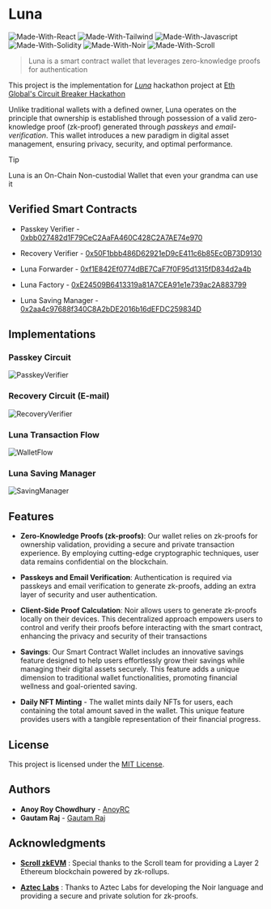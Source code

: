 # Luna

![Made-With-React](https://img.shields.io/badge/MADE%20WITH-NEXT-000000.svg?colorA=222222&style=for-the-badge&logoWidth=14&logo=nextdotjs)
![Made-With-Tailwind](https://img.shields.io/badge/MADE%20WITH-TAILWIND-06B6D4.svg?colorA=222222&style=for-the-badge&logoWidth=14&logo=tailwindcss)
![Made-With-Javascript](https://img.shields.io/badge/MADE%20WITH-Javascript-ffd000.svg?colorA=222222&style=for-the-badge&logoWidth=14&logo=javascript)
![Made-With-Solidity](https://img.shields.io/badge/MADE%20WITH-SOLIDITY-000000.svg?colorA=222222&style=for-the-badge&logoWidth=14&logo=solidity)
![Made-With-Noir](https://img.shields.io/badge/MADE%20WITH-NOIR-f2c2b6.svg?colorA=222222&style=for-the-badge&logoWidth=14)
![Made-With-Scroll](https://img.shields.io/badge/MADE%20WITH-Scroll-fef8f4.svg?colorA=222222&style=for-the-badge&logoWidth=14)

> Luna is a smart contract wallet that leverages zero-knowledge proofs for authentication

This project is the implementation for _[Luna]()_ hackathon project at [Eth Global's Circuit Breaker Hackathon](https://ethglobal.com/events/circuitbreaker)

Unlike traditional wallets with a defined owner, Luna operates on the principle that ownership is established through possession of a valid zero-knowledge proof (zk-proof) generated through _passkeys_ and _email-verification_. This wallet introduces a new paradigm in digital asset management, ensuring privacy, security, and optimal performance.

> [!TIP]  
> Luna is an On-Chain Non-custodial Wallet that even your grandma can use it

## Verified Smart Contracts

- Passkey Verifier - [0xbb027482d1F79CeC2AaFA460C428C2A7AE74e970](https://sepolia.scrollscan.dev/address/0xbb027482d1F79CeC2AaFA460C428C2A7AE74e970#code)

- Recovery Verifier - [0x50F1bbb486D62921eD9cE411c6b85Ec0B73D9130](https://sepolia.scrollscan.dev/address/0x50f1bbb486d62921ed9ce411c6b85ec0b73d9130#code)

- Luna Forwarder - [0xf1E842Ef0774dBE7CaF7f0F95d1315fD834d2a4b](https://sepolia.scrollscan.dev/address/0xf1E842Ef0774dBE7CaF7f0F95d1315fD834d2a4b#code)

- Luna Factory - [0xE24509B6413319a81A7CEA91e1e739ac2A883799](https://sepolia.scrollscan.dev/address/0xE24509B6413319a81A7CEA91e1e739ac2A883799#code)

- Luna Saving Manager - [0x2aa4c97688f340C8A2bDE2016b16dEFDC259834D](https://sepolia.scrollscan.dev/address/0x2aa4c97688f340C8A2bDE2016b16dEFDC259834D#code)

## Implementations

### Passkey Circuit
![PasskeyVerifier](https://github.com/AnoyRC/Luna_CircuitBreaker/assets/38689344/bb9a5930-dfa5-484c-8583-a22d33386bb9)

### Recovery Circuit (E-mail)
![RecoveryVerifier](https://github.com/AnoyRC/Luna_CircuitBreaker/assets/38689344/3b12cf44-8913-40a3-9723-60fdf512a531)

### Luna Transaction Flow
![WalletFlow](https://github.com/AnoyRC/Luna_CircuitBreaker/assets/38689344/ccda503e-32c3-4ecc-8b97-1533e5501cc7)

### Luna Saving Manager
![SavingManager](https://github.com/AnoyRC/Luna_CircuitBreaker/assets/38689344/08a9c737-1a14-45e9-a0c7-1c0f754c11e3)


## Features

- **Zero-Knowledge Proofs (zk-proofs)**: Our wallet relies on zk-proofs for ownership validation, providing a secure and private transaction experience. By employing cutting-edge cryptographic techniques, user data remains confidential on the blockchain.

- **Passkeys and Email Verification**: Authentication is required via passkeys and email verification to generate zk-proofs, adding an extra layer of security and user authentication.

- **Client-Side Proof Calculation**: Noir allows users to generate zk-proofs locally on their devices. This decentralized approach empowers users to control and verify their proofs before interacting with the smart contract, enhancing the privacy and security of their transactions

- **Savings**: Our Smart Contract Wallet includes an innovative savings feature designed to help users effortlessly grow their savings while managing their digital assets securely. This feature adds a unique dimension to traditional wallet functionalities, promoting financial wellness and goal-oriented saving.

- **Daily NFT Minting** - The wallet mints daily NFTs for users, each containing the total amount saved in the wallet. This unique feature provides users with a tangible representation of their financial progress.

## License

This project is licensed under the [MIT License](LICENSE).

## Authors

- **Anoy Roy Chowdhury** - [AnoyRC](https://github.com/AnoyRC)
- **Gautam Raj** - [Gautam Raj](https://github.com/Gautam25Raj)

## Acknowledgments

- [**Scroll zkEVM**](https://scroll.io/) : Special thanks to the Scroll team for providing a Layer 2 Ethereum blockchain powered by zk-rollups.

- [**Aztec Labs**](https://aztec.network/) : Thanks to Aztec Labs for developing the Noir language and providing a secure and private solution for zk-proofs.
